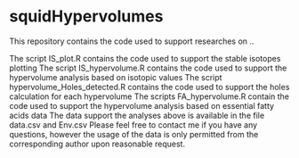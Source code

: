 # squidHypervolumes
This repository contains the code used to support researches on ..

The script IS_plot.R contains the code used to support the stable isotopes plotting
The script IS_hypervolume.R contains the code used to support the hypervolume analysis based on isotopic values
The script hypervolume_Holes_detected.R contains the code used to support the holes calculation for each hypervolume
The scripts FA_hypervolume.R contain the code used to support the hypervolume analysis based on essential fatty acids data
The data support the analyses above is available in the file data.csv and Env.csv
Please feel free to contact me if you have any questions, however the usage of the data is only permitted from the corresponding author upon reasonable request.
